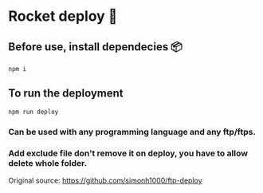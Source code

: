 # Rocket deploy 🚀

## Before use, install dependecies 📦
```
npm i
```

## To run the deployment
```
npm run deploy
```

### Can be used with any programming language and any ftp/ftps.

### Add exclude file don't remove it on deploy, you have to allow delete whole folder.

Original source: https://github.com/simonh1000/ftp-deploy
